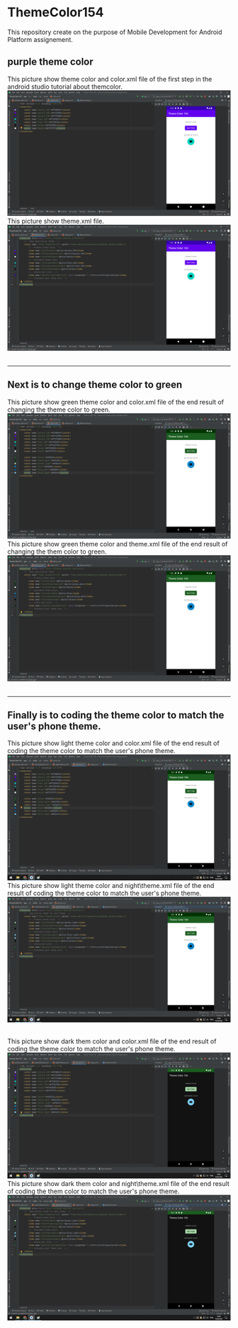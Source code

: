 # ThemeColor154
This repository create on the purpose of Mobile Development for Android Platform assignement.

## purple theme color <br>
This picture show theme color and color.xml file of the first step in the android studio tutorial about themcolor. <br>
![purple theme + color.xml](https://github.com/Rus1999/ThemeColor154/blob/master/capture/purple%2Bcolor.xml.png) <br>
This picture show theme.xml file.
![purple theme + theme.xml](https://github.com/Rus1999/ThemeColor154/blob/master/capture/purple%2Btheme.xml.png) <br><br><hr>

## Next is to change theme color to green <br>
This picture show green theme color and color.xml file of the end result of changing the theme color to green. <br>
![green theme + color.xml](https://github.com/Rus1999/ThemeColor154/blob/master/capture/green%2Bcolor.xml.png) <br>
This picture show green theme color and theme.xml file of the end result of changing the them color to green. <br>
![green theme + theme.xml](https://github.com/Rus1999/ThemeColor154/blob/master/capture/green%2Btheme.xml.png) <br><br><hr>

## Finally is to coding the theme color to match the user's phone theme.
This picture show light theme color and color.xml file of the end result of coding the theme color to match the user's phone theme. <br>
![light theme + color.xml](https://github.com/Rus1999/ThemeColor154/blob/master/capture/lighttheme%2Bnight_color.xml.png) <br>
This picture show light theme color and night\theme.xml file of the end result of coding the theme color to match the user's phone theme. <br>
![ligth theme + theme.xml](https://github.com/Rus1999/ThemeColor154/blob/master/capture/lighttheme%2Bnight_themes.xml.png) <br><br>

This picture show dark them color and color.xml file of the end result of coding the theme color to match the user's phone theme. <br>
![dark theme + color.xml](https://github.com/Rus1999/ThemeColor154/blob/master/capture/darktheme%2Bnight_color.xml.png) <br>
This picture show dark them color and night\theme.xml file of the end result of coding the them color to match the user's phone theme. <br>
![dark theme + theme.xml](https://github.com/Rus1999/ThemeColor154/blob/master/capture/darktheme%2Bnight_themes.xml.png) <br>
